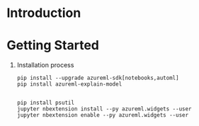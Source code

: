 # Introduction 
 

# Getting Started

1.	Installation process
    ```
    pip install --upgrade azureml-sdk[notebooks,automl]
    pip install azureml-explain-model


    pip install psutil
    jupyter nbextension install --py azureml.widgets --user
    jupyter nbextension enable --py azureml.widgets --user
    ```

